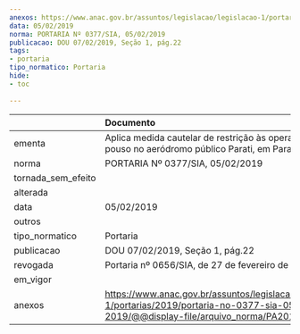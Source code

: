 ```yaml
---
anexos: https://www.anac.gov.br/assuntos/legislacao/legislacao-1/portarias/2019/portaria-no-0377-sia-05-02-2019/@@display-file/arquivo_norma/PA2019-0377.pdf
data: 05/02/2019
norma: PORTARIA Nº 0377/SIA, 05/02/2019
publicacao: DOU 07/02/2019, Seção 1, pág.22
tags:
- portaria
tipo_normatico: Portaria
hide: 
- toc 
 
---
```


|                    | Documento                                                                                                                                            |
|:-------------------|:-----------------------------------------------------------------------------------------------------------------------------------------------------|
| ementa             | Aplica medida cautelar de restrição às operações de pouso no aeródromo público Parati, em Parati/RJ (SDTK).                                          |
| norma              | PORTARIA Nº 0377/SIA, 05/02/2019                                                                                                                     |
| tornada_sem_efeito |                                                                                                                                                      |
| alterada           |                                                                                                                                                      |
| data               | 05/02/2019                                                                                                                                           |
| outros             |                                                                                                                                                      |
| tipo_normatico     | Portaria                                                                                                                                             |
| publicacao         | DOU 07/02/2019, Seção 1, pág.22                                                                                                                      |
| revogada           | Portaria nº 0656/SIA, de 27 de fevereiro de 2019.                                                                                                    |
| em_vigor           |                                                                                                                                                      |
| anexos             | https://www.anac.gov.br/assuntos/legislacao/legislacao-1/portarias/2019/portaria-no-0377-sia-05-02-2019/@@display-file/arquivo_norma/PA2019-0377.pdf |